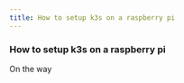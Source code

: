 ```yaml
---
title: How to setup k3s on a raspberry pi
---
```


<div class="text-center">
  <!-- You can use Vue components inside markdown -->
  <carbon-dicom-overlay class="text-4xl -mb-6 m-auto" />
  <h3>How to setup k3s on a raspberry pi</h3>
</div>

On the way
